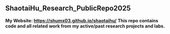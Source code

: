 ## ShaotaiHu_Research_PublicRepo2025
**My Website: https://shumx03.github.io/shaotaihu/**
**This repo contains code and all related work from my active/past research projects and labs.**


